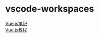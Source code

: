 # vscode-workspaces
[Vue.js笔记](https://www.yuque.com/cessstudy/kak11d/hfeef2) <br>
[Vue.js教程](https://cn.vuejs.org/v2/guide/)
